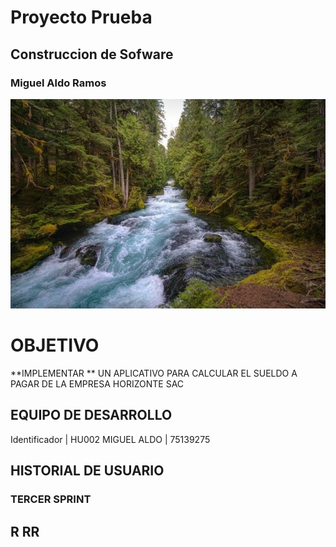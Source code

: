 # Proyecto Prueba
## Construccion de Sofware
### Miguel Aldo Ramos
![](/IMAGENES/rio_portada.jpg)

# OBJETIVO
**IMPLEMENTAR ** UN APLICATIVO PARA CALCULAR EL SUELDO A PAGAR DE LA EMPRESA HORIZONTE SAC
## EQUIPO DE DESARROLLO
Identificador | HU002
MIGUEL ALDO | 75139275
## HISTORIAL DE USUARIO
### TERCER SPRINT
## R RR
